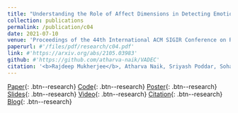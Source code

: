 ```yaml
---
title: "Understanding the Role of Affect Dimensions in Detecting Emotions from Tweets: A Multi-task Approach"
collection: publications
permalink: /publication/c04
date: 2021-07-10
venue: 'Proceedings of the 44th International ACM SIGIR Conference on Research and Development in Information Retrieval, SIGIR 2021'
paperurl: #'/files/pdf/research/c04.pdf'
link: #'https://arxiv.org/abs/2105.03983'
github: #'https://github.com/atharva-naik/VADEC'
citation: '<b>Rajdeep Mukherjee</b>, Atharva Naik, Sriyash Poddar, Soham Dasgupta, Niloy Ganguly'
---
```

[Paper](/files/pdf/research/c04.pdf){: .btn--research} [Code](https://github.com/atharva-naik/VADEC/){: .btn--research} [Poster](/files/pdf/research/VADEC_SIGIR2021_Poster.pdf){: .btn--research} [Slides](https://docs.google.com/presentation/d/e/2PACX-1vQpnzCkBpsfsG5ah-KKegGFc90IwTHZiLkzB76kUXlrmrz7m-6JnWl3-uTfoFs-LsNVbmPE2JqAXdHT/pub?start=false&loop=false&delayms=3000){: .btn--research} [Video](https://files.atypon.com/acm/a419079f7fed8d5a4e1e8cf5553b7139){: .btn--research} [Citation](https://dl.acm.org/doi/10.1145/3404835.3463080){: .btn--research} [Blog](/posts/2021/07-c04-sigir21){: .btn--research}